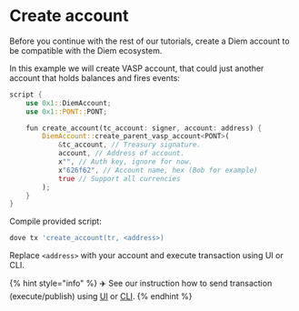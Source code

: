 # Create account

Before you continue with the rest of our tutorials, create a Diem account to be compatible with the Diem ecosystem.

In this example we will create VASP account, that could just another account that holds balances and fires events:

```rust
script {
    use 0x1::DiemAccount;
    use 0x1::PONT::PONT;

    fun create_account(tc_account: signer, account: address) {
        DiemAccount::create_parent_vasp_account<PONT>(
            &tc_account, // Treasury signature.
            account, // Address of account.
            x"", // Auth key, ignore for now.
            x"626f62", // Account name, hex (Bob for example)
            true // Support all currencies
        );
    }
}
```

Compile provided script:

```sh
dove tx 'create_account(tr, <address>)
```

Replace `<address>` with your account and execute transaction using UI or CLI.

{% hint style="info" %}
✈️ See our instruction how to send transaction (execute/publish) using [UI](../getting_started/substrate.md) or [CLI](../getting_started/cli.md).
{% endhint %}

